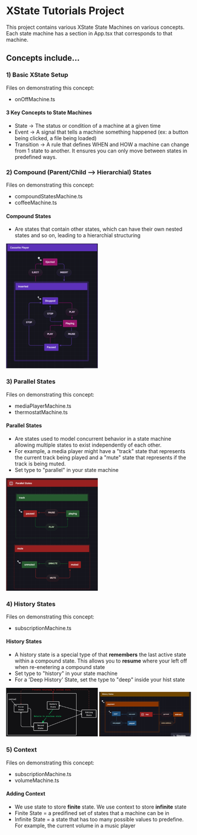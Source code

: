 # XState Tutorials Project

This project contains various XState State Machines on various concepts. Each 
state machine has a section in App.tsx that corresponds to that machine.

## Concepts include... <br />
### 1) Basic XState Setup 
Files on demonstrating this concept: <br />
* onOffMachine.ts <br />
#### 3 Key Concepts to State Machines
* State → The status or condition of a machine at a given time
* Event → A signal that tells a machine something happened (ex: a button being clicked, a file being loaded)
* Transition → A rule that defines WHEN and HOW a machine can change from 1 state to another. It ensures you can only move between states in predefined ways.
### 2) Compound (Parent/Child --> Hierarchial) States
Files on demonstrating this concept: <br />
* compoundStatesMachine.ts
* coffeeMachine.ts
#### Compound States
* Are states that contain other states, which can have their own nested states and so on, leading to a hierarchial structuring <br />
<img src="images/compound-states.png" alt="Compound States Example" style="max-width: 250px; mex-height: 250px;">


### 3) Parallel States
Files on demonstrating this concept: <br />
* mediaPlayerMachine.ts
* thermostatMachine.ts

#### Parallel States
* Are states used to model  concurrent behavior in a state machine allowing multiple states to exist independently of each other.
* For example, a media player might have a "track" state that represents the current track being played and a "mute" state that represents if the track is being muted.
* Set type to "parallel" in your state machine

<img src="images/parallel-states.png" alt="Compound States Example" style="max-width: 250px; mex-height: 250px;">

### 4) History States
Files on demonstrating this concept: <br />
* subscriptionMachine.ts

#### History States
* A history state is a special type of that <strong>remembers</strong> the last active state within a compound state. This allows you to <strong>resume</strong> where your left off when re-enetering a compound state
* Set type to "history" in your state machine
* For a 'Deep History' State, set the type to "deep" inside your hist state
<img src="images/history-state1.png" alt="Compound States Example" style="max-width: 250px; mex-height: 250px;">
<img src="images/history-state2.png" alt="Compound States Example" style="max-width: 250px; mex-height: 250px;">


### 5) Context
Files on demonstrating this concept: <br />
* subscriptionMachine.ts
* volumeMachine.ts

#### Adding Context
* We use state to store <strong>finite</strong> state. We use context to store <strong>infinite</strong> state
* Finite State = a predifined set of states that a machine can be in
* Infinite State = a state that has too many possible values to predefine. For example, the current volume in a music player